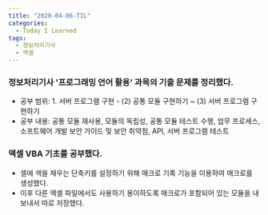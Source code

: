 ```yaml
---
title: "2020-04-06-TIL"
categories:
  - Today I Learned
tags:
  - 정보처리기사
  - 엑셀
---
```


### 정보처리기사 '프로그래밍 언어 활용' 과목의 기출 문제를 정리했다.
  - 공부 범위: 1. 서버 프로그램 구현 - (2) 공통 모듈 구현하기 ~ (3) 서버 프로그램 구현하기
  - 공부 내용: 공통 모듈 재사용, 모듈의 독립성, 공통 모듈 테스트 수행, 업무 프로세스, 소프트웨어 개발 보안 가이드 및 보안 취약점, API, 서버 프로그램 테스트

### 엑셀 VBA 기초를 공부했다.
  - 셀에 색을 채우는 단축키를 설정하기 위해 매크로 기록 기능을 이용하여 매크로를 생성했다.
  - 이후 다른 엑셀 파일에서도 사용하기 용이하도록 매크로가 포함되어 있는 모듈을 내보내서 따로 저장했다.
